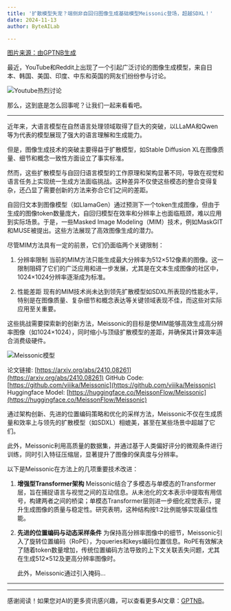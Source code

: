 ```yaml
---
title: '扩散模型失宠？端侧非自回归图像生成基础模型Meissonic登场，超越SDXL！'
date: 2024-11-13
author: ByteAILab

---
```


[图片来源：由GPTNB生成](http://www.jesonc.com/upload/8FD7B96F5E34993C64020C0DB54F4C00/1731393102645/FgtG4qQK_ezXDZa1HBa0a7hYzV7S.png)

最近，YouTube和Reddit上出现了一个引起广泛讨论的图像生成模型，来自日本、韩国、美国、印度、中东和英国的网友们纷纷参与讨论。

![Youtube热烈讨论](http://www.jesonc.com/FpH1GvJDkSrxP0AlqiIhlC8ttaMx)

那么，这到底是怎么回事呢？让我们一起来看看吧。

---


近年来，大语言模型在自然语言处理领域取得了巨大的突破，以LLaMA和Qwen等为代表的模型展现了强大的语言理解和生成能力。

但是，图像生成技术的突破主要得益于扩散模型，如Stable Diffusion XL在图像质量、细节和概念一致性方面设立了事实标准。

然而，这些扩散模型与自回归语言模型的工作原理和架构显著不同，导致在视觉和语言任务上实现统一生成方法面临挑战。这种差异不仅使这些模态的整合变得复杂，还凸显了需要创新的方法来弥合它们之间的差距。

自回归文本到图像模型（如LlamaGen）通过预测下一个token生成图像，但由于生成的图像token数量庞大，自回归模型在效率和分辨率上也面临瓶颈，难以应用到实际场景。于是，一些Masked Image Modeling（MIM）技术，例如MaskGIT和MUSE被提出。这些方法展现了高效图像生成的潜力。

尽管MIM方法具有一定的前景，它们仍面临两个关键限制：

1. 分辨率限制
   当前的MIM方法只能生成最大分辨率为512×512像素的图像。这一限制阻碍了它们的广泛应用和进一步发展，尤其是在文本生成图像的社区中，1024×1024分辨率逐渐成为标准。

2. 性能差距
   现有的MIM技术尚未达到领先扩散模型如SDXL所表现的性能水平，特别是在图像质量、复杂细节和概念表达等关键领域表现不佳，而这些对实际应用至关重要。

这些挑战需要探索新的创新方法，Meissonic的目标是使MIM能够高效生成高分辨率图像（如1024×1024），同时缩小与顶级扩散模型的差距，并确保其计算效率适合消费级硬件。

![Meissonic模型](http://www.jesonc.com/FscITerCdWqidtawqIhOEzzVS36o)

论文链接: [https://arxiv.org/abs/2410.08261](https://arxiv.org/abs/2410.08261)
GitHub Code: [https://github.com/viiika/Meissonic](https://github.com/viiika/Meissonic)
Huggingface Model: [https://huggingface.co/MeissonFlow/Meissonic](https://huggingface.co/MeissonFlow/Meissonic)

通过架构创新、先进的位置编码策略和优化的采样方法，Meissonic不仅在生成质量和效率上与领先的扩散模型（如SDXL）相媲美，甚至在某些场景中超越了它们。

此外，Meissonic利用高质量的数据集，并通过基于人类偏好评分的微观条件进行训练，同时引入特征压缩层，显著提升了图像的保真度与分辨率。

以下是Meissonic在方法上的几项重要技术改进：

1. **增强型Transformer架构**
   Meissonic结合了多模态与单模态的Transformer层，旨在捕捉语言与视觉之间的互动信息。从未池化的文本表示中提取有用信号，构建两者之间的桥梁；单模态Transformer层则进一步细化视觉表示，提升生成图像的质量与稳定性。研究表明，这种结构按1:2比例能够实现最佳性能。

2. **先进的位置编码与动态采样条件**
   为保持高分辨率图像中的细节，Meissonic引入了旋转位置编码（RoPE），为queries和keys编码位置信息。RoPE有效解决了随着token数量增加，传统位置编码方法导致的上下文关联丢失问题，尤其在生成512×512及更高分辨率图像时。
   
   此外，Meissonic通过引入掩码...

---
---
感谢阅读！如果您对AI的更多资讯感兴趣，可以查看更多AI文章：[GPTNB](https://gptnb.com)。